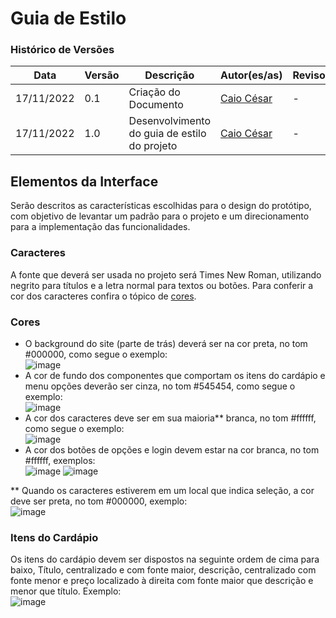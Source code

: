 # Guia de Estilo

### Histórico de Versões

**Data** | **Versão** | **Descrição** | **Autor(es/as)** | **Revisor**
--- | --- | --- | --- | ---
17/11/2022 | 0.1 | Criação do Documento | [Caio César](https://github.com/oCaioOliveira) | -
17/11/2022 | 1.0 | Desenvolvimento do guia de estilo do projeto | [Caio César](https://github.com/oCaioOliveira) | -

## Elementos da Interface

Serão descritos as características escolhidas para o design do protótipo, com objetivo de levantar um padrão para o projeto e um direcionamento para a implementação das funcionalidades.

### Caracteres

A fonte que deverá ser usada no projeto será Times New Roman, utilizando negrito para títulos e a letra normal para textos ou botões. Para conferir a cor dos caracteres confira o tópico de [cores](#cores).

### Cores

* O background do site (parte de trás) deverá ser na cor preta, no tom #000000, como segue o exemplo:<br>
![image](https://user-images.githubusercontent.com/54439337/202565986-baa2cfac-149b-41c6-bd05-3ab1a3702d52.png)<br>
* A cor de fundo dos componentes que comportam os itens do cardápio e menu opções deverão ser cinza, no tom #545454, como segue o exemplo:<br>
![image](https://user-images.githubusercontent.com/54439337/202566861-760b39db-a6c9-47b7-b2b9-f1b56a039246.png)<br>
* A cor dos caracteres deve ser em sua maioria** branca, no tom #ffffff, como segue o exemplo:<br>
![image](https://user-images.githubusercontent.com/54439337/202567301-66b3b93c-c3ab-4bd8-8890-599ac4e02662.png)<br>
* A cor dos botões de opções e login devem estar na cor branca, no tom #ffffff, exemplos:<br>
![image](https://user-images.githubusercontent.com/54439337/202568088-7ab3790b-b646-4dcb-be94-e33e2fe97d79.png)
![image](https://user-images.githubusercontent.com/54439337/202568110-0b57a0a4-2dfd-41a4-8b86-79f4f807c1cb.png)<br>

** Quando os caracteres estiverem em um local que indica seleção, a cor deve ser preta, no tom #000000, exemplo:<br>
![image](https://user-images.githubusercontent.com/54439337/202567600-d69c7697-b229-4378-b331-8a2dda0cb8ec.png)<br>

### Itens do Cardápio

Os itens do cardápio devem ser dispostos na seguinte ordem de cima para baixo, Título, centralizado e com fonte maior, descrição, centralizado com fonte menor e preço localizado à direita com fonte maior que descrição e menor que título. Exemplo:<br>
![image](https://user-images.githubusercontent.com/54439337/202569104-efc8c27b-9533-4543-865f-cdb6befcda20.png)<br>



